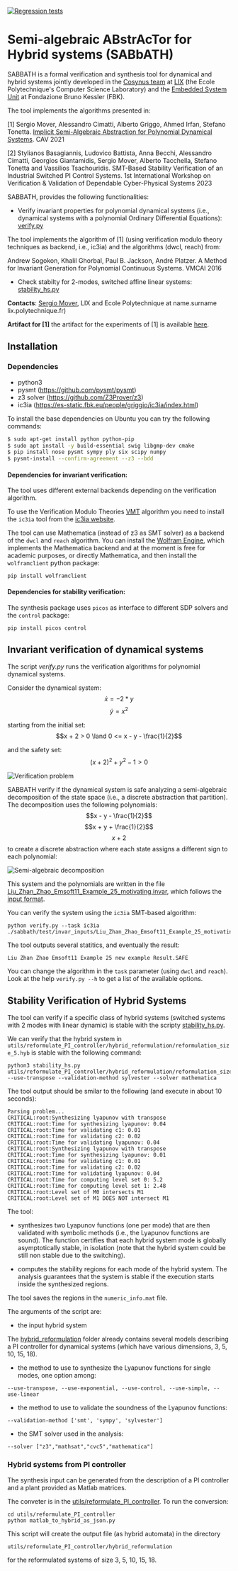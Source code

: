 [![Regression tests](https://github.com/cosynus-lix/sabbath/actions/workflows/python-app.yml/badge.svg)](https://github.com/cosynus-lix/sabbath/actions)

# Semi-algebraic ABstrAcTor for Hybrid systems (SABbATH)

SABBATH is a formal verification and synthesis tool for dynamical and hybrid systems jointly developed in the [Cosynus team](http://www.lix.polytechnique.fr/cosynus/) at [LIX](https://www.lix.polytechnique.fr) (the Ecole Polytechnique's Computer Science Laboratory) and the [Embedded System Unit](https://es.fbk.eu) at Fondazione Bruno Kessler (FBK).

The tool implements the algorithms presented in:

[1] Sergio Mover, Alessandro Cimatti, Alberto Griggo, Ahmed Irfan, Stefano Tonetta. [Implicit Semi-Algebraic Abstraction for Polynomial Dynamical Systems](https://link.springer.com/chapter/10.1007/978-3-030-81685-8_25). CAV 2021

[2] Stylianos Basagiannis, Ludovico Battista, Anna Becchi, Alessandro Cimatti, Georgios Giantamidis, Sergio Mover, Alberto Tacchella, Stefano Tonetta and Vassilios Tsachouridis. SMT-Based Stability Verification of an Industrial Switched PI Control Systems. 1st International Workshop on Verification & Validation of Dependable Cyber-Physical Systems 2023


SABBATH, provides the following functionalities:

- Verify invariant properties for polynomial dynamical systems (i.e., dynamical systems with a polynomial Ordinary Differential Equations): [verify.py](#invariant-verification-of-dynamical-systems)

The tool implements the algorithm of [1] (using verification modulo theory techniques as backend, i.e., ic3ia) and the algorithms (dwcl, reach) from:

Andrew Sogokon, Khalil Ghorbal, Paul B. Jackson, André Platzer. A Method for Invariant Generation for Polynomial Continuous Systems. VMCAI 2016

- Check stabilty for 2-modes, switched affine linear systems: [stability_hs.py](#stability-verification-of-hybrid-systems)

**Contacts**: [Sergio Mover](https://www.sergiomover.eu), LIX and Ecole Polytechnique at name.surname <at> lix.polytechnique.fr)

**Artifact for [1]** the artifact for the experiments of [1] is available [here](https://www.sergiomover.eu/cav2021.html).



## Installation

### Dependencies
- python3
- pysmt (https://github.com/pysmt/pysmt)
- z3 solver (https://github.com/Z3Prover/z3)
- ic3ia (https://es-static.fbk.eu/people/griggio/ic3ia/index.html)

To install the base dependencies on Ubuntu you can try the following commands:
```bash
$ sudo apt-get install python python-pip
$ sudo apt install -y build-essential swig libgmp-dev cmake
$ pip install nose pysmt sympy ply six scipy numpy
$ pysmt-install --confirm-agreement --z3 --bdd
```

#### Dependencies for invariant verification:

The tool uses different external backends depending on the verification algorithm.

To use the Verification Modulo Theories [VMT](https://es.fbk.eu/index.php/projects/verification-modulo-theories/) algorithm you need to install the `ic3ia` tool from the [ic3ia website](https://es-static.fbk.eu/people/griggio/ic3ia/index.html).

The tool can use Mathematica (instead of z3 as SMT solver) as a backend of the `dwcl` and `reach` algorithm. You can install the [Wolfram Engine](https://www.wolfram.com/engine/), which implements the Mathematica backend and at the moment is free for academic purposes, or directly  Mathematica, and then install the `wolframclient` python package:
```
pip install wolframclient
```

#### Dependencies for stability verification:

The synthesis package uses `picos` as interface to different SDP solvers and the `control` package:
```
pip install picos control
```



## Invariant verification of dynamical systems

The script *verify.py* runs the verification algorithms for polynomial dynamical systems.

Consider the dynamical system:
$$\dot{x} = -2 * y$$
$$\dot{y} = x^2$$

starting from the initial set:
$$x + 2 > 0 \land 0 <= x - y - \frac{1}{2}$$

and the safety set:
$$(x + 2)^2 + y^2 - 1 > 0$$

![Verification problem](./docs/motexample_problem.png)

SABBATH verify if the dynamical system is safe analyzing a semi-algebraic decomposition of the state space  (i.e., a discrete abstraction that partition). The decomposition uses the following polynomials:
$$x - y - \frac{1}{2}$$
$$x + y + \frac{1}{2}$$
$$x + 2$$
to create a discrete abstraction where each state assigns a different sign to each polynomial:

![Semi-algebraic decomposition](./docs/motexample_abstraction.png)

This system and the polynomials are written in the file [Liu_Zhan_Zhao_Emsoft11_Example_25_motivating.invar](sabbath/test/invar_inputs/Liu_Zhan_Zhao_Emsoft11_Example_25_motivating.invar), which follows the [input format](docs/input_format.md).

You can verify the system using the `ic3ia` SMT-based algorithm:
```
python verify.py --task ic3ia ./sabbath/test/invar_inputs/Liu_Zhan_Zhao_Emsoft11_Example_25_motivating.invar 
```

The tool outputs several statitics, and eventually the result:
```
Liu Zhan Zhao Emsoft11 Example 25 new example Result.SAFE
```

You can change the algorithm in the `task` parameter (using `dwcl` and `reach`). Look at the help `verify.py --h` to get a list of the available options.

## Stability Verification of Hybrid Systems

The tool can verify if a specific class of hybrid systems (switched systems with 2 modes with linear dynamic) is stable with the scripty [stability_hs.py](stability_hs.py). 

We can verify that the hybrid system in `utils/reformulate_PI_controller/hybrid_reformulation/reformulation_size_5.hyb` is stable with the following command:
```
python3 stability_hs.py utils/reformulate_PI_controller/hybrid_reformulation/reformulation_size_5.hyb --use-transpose --validation-method sylvester --solver mathematica
```

The tool output should be smilar to the following (and execute in about 10 seconds):
```
Parsing problem...
CRITICAL:root:Synthesizing lyapunov with transpose
CRITICAL:root:Time for synthesizing lyapunov: 0.04
CRITICAL:root:Time for validating c1: 0.01
CRITICAL:root:Time for validating c2: 0.02
CRITICAL:root:Time for validating lyapunov: 0.04
CRITICAL:root:Synthesizing lyapunov with transpose
CRITICAL:root:Time for synthesizing lyapunov: 0.01
CRITICAL:root:Time for validating c1: 0.01
CRITICAL:root:Time for validating c2: 0.02
CRITICAL:root:Time for validating lyapunov: 0.04
CRITICAL:root:Time for computing level set 0: 5.2
CRITICAL:root:Time for computing level set 1: 2.48
CRITICAL:root:Level set of M0 intersects M1
CRITICAL:root:Level set of M1 DOES NOT intersect M1
```

The tool:

- synthesizes two Lyapunov functions (one per mode) that are then validated with symbolic methods (i.e., the Lyapunov functions are sound). The function certifies that each hybrid system mode is globally asymptotically stable, in isolation (note that the hybrid system could be still non stable due to the switching).

- computes the stability regions for each mode of the hybrid system. The analysis guarantees that the system is stable if the execution starts inside the synthesized regions.


The tool saves the regions in the `numeric_info.mat` file.



The arguments of the script are:

- the input hybrid system

The [hybrid_reformulation](utils/reformulate_PI_controller/hybrid_reformulation/reformulation_size_10.hyb) folder already contains several models describing a PI controller for dynamical systems (which have various dimensions, 3, 5, 10, 15, 18).

- the method to use to synthesize the Lyapunov functions for single modes, one option among:


```
--use-transpose, --use-exponential, --use-control, --use-simple, --use-linear
```


- the method to use to validate the soundness of the Lyapunov functions:

```
--validation-method ['smt', 'sympy', 'sylvester']
```

- the SMT solver used in the analysis:

```
--solver ["z3","mathsat","cvc5","mathematica"]
```


### Hybrid systems from PI controller
The synthesis input can be generated from the description of a PI controller and a plant provided as Matlab matrices.

The conveter is in the [utils/reformulate_PI_controller](utils/reformulate_PI_controller). To run the conversion:
```
cd utils/reformulate_PI_controller
python matlab_to_hybrid_as_json.py
```

This script will create the output file (as hybrid automata) in the directory 
```
utils/reformulate_PI_controller/hybrid_reformulation
```
for the reformulated systems of size 3, 5, 10, 15, 18.


